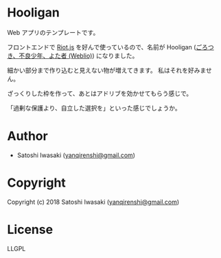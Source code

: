# Hooligan

Web アプリのテンプレートです。

フロントエンドで [Riot.js](https://riot.js.org/ja/) を好んで使っているので、名前が Hooligan ([ごろつき、不良少年、よた者 (Weblio)](https://ejje.weblio.jp/content/hooligan)) になりました。

細かい部分まで作り込むと見えない物が増えてきます。
私はそれを好みません。

ざっくりした枠を作って、あとはアドリブを効かせてもらう感じで。

「過剰な保護より、自立した選択を」といった感じでしょうか。

# Author

+ Satoshi Iwasaki (yanqirenshi@gmail.com)

# Copyright

Copyright (c) 2018 Satoshi Iwasaki (yanqirenshi@gmail.com)

# License

LLGPL
